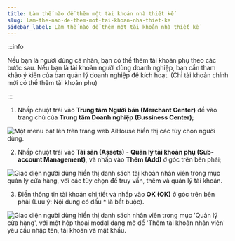 ```yaml
---
title: Làm thế nào để thêm một tài khoản nhà thiết kế
slug: lam-the-nao-de-them-mot-tai-khoan-nha-thiet-ke
sidebar_label: Làm thế nào để thêm một tài khoản nhà thiết kế
---
```


:::info

Nếu bạn là người dùng cá nhân, bạn có thể thêm tài khoản phụ theo các bước sau. Nếu bạn là tài khoản người dùng doanh nghiệp, bạn cần tham khảo ý kiến của ban quản lý doanh nghiệp để kích hoạt. (Chỉ tài khoản chính mới có thể thêm tài khoản phụ)

:::

1. Nhấp chuột trái vào **Trung tâm Người bán (Merchant Center)** để vào trang chủ của **Trung tâm Doanh nghiệp (Bussiness Center)**;

![Một menu bật lên trên trang web AiHouse hiển thị các tùy chọn người dùng.](https://storage.googleapis.com/jegavn_kb/images/3d015b10-2538-4931-b8b7-08591e82caaa.png)

2. Nhấp chuột trái vào **Tài sản (Assets)** - **Quản lý tài khoản phụ (Sub-account Management)**, và nhấp vào **Thêm (Add)** ở góc trên bên phải;

![Giao diện người dùng hiển thị danh sách tài khoản nhân viên trong mục quản lý cửa hàng, với các tùy chọn để truy vấn, thêm và quản lý tài khoản.](https://storage.googleapis.com/jegavn_kb/images/d61f1841-8b2c-4d11-968d-11ba67de3dbf.png)

3. Điền thông tin tài khoản chi tiết và nhấp vào **OK (OK)** ở góc trên bên phải (Lưu ý: Nội dung có dấu * là bắt buộc).

![Giao diện người dùng hiển thị danh sách nhân viên trong mục 'Quản lý cửa hàng', với một hộp thoại modal đang mở để 'Thêm tài khoản nhân viên' yêu cầu nhập tên, tài khoản và mật khẩu.](https://storage.googleapis.com/jegavn_kb/images/e8274459-dab4-425f-98ee-1a0aba056da9.png)